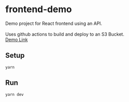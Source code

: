 # frontend-demo
Demo project for React frontend using an API. \
\
Uses github actions to build and deploy to an S3 Bucket. \
[Demo Link](https://krychek-frontend-demo.s3.eu-west-2.amazonaws.com/index.html)

## Setup
`yarn`

## Run
`yarn dev`
